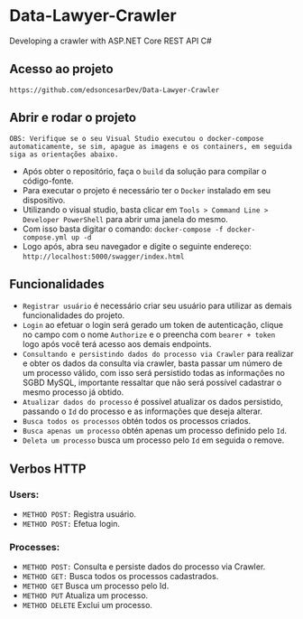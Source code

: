 # Data-Lawyer-Crawler
Developing a crawler with ASP.NET Core REST API C#

## Acesso ao projeto

`https://github.com/edsoncesarDev/Data-Lawyer-Crawler`

## Abrir e rodar o projeto

`OBS: Verifique se o seu Visual Studio executou o docker-compose automaticamente, se sim, apague as imagens e os containers, em seguida siga as orientações abaixo.`

- Após obter o repositório, faça o `build` da solução para compilar o código-fonte.
- Para executar o projeto é necessário ter o `Docker` instalado em seu dispositivo.
- Utilizando o visual studio, basta clicar em `Tools > Command Line > Developer PowerShell` para abrir uma janela do mesmo.
- Com isso basta digitar o comando: `docker-compose -f docker-compose.yml up -d`
- Logo após, abra seu navegador e digite o seguinte endereço: `http://localhost:5000/swagger/index.html`

## Funcionalidades

- `Registrar usuário` é necessário criar seu usuário para utilizar as demais funcionalidades do projeto.
- `Login` ao efetuar o login será gerado um token de autenticação, clique no campo com o nome `Authorize` e o preencha com `bearer + token` logo após você terá acesso aos demais endpoints.
- `Consultando e persistindo dados do processo via Crawler` para realizar e obter os dados da consulta via crawler, basta passar um número de um processo válido, com isso será persistido todas as informações no SGBD MySQL, importante ressaltar que não será possível cadastrar o mesmo processo já obtido.
- `Atualizar dados do processo` é possível atualizar os dados persistido, passando o `Id` do processo e as informações que deseja alterar.
- `Busca todos os processos` obtén todos os processos criados.
- `Busca apenas um processo` obtén apenas um processo definido pelo `Id`.
- `Deleta um processo` busca um processo pelo `Id` em seguida o remove.

## Verbos HTTP

### Users:
- `METHOD POST:` Registra usuário.
- `METHOD POST:` Efetua login.

### Processes:
- `METHOD POST:` Consulta e persiste dados do processo via Crawler.
- `METHOD GET:` Busca todos os processos cadastrados.
- `METHOD GET` Busca um processo pelo Id.
- `METHOD PUT` Atualiza um processo.
- `METHOD DELETE` Exclui um processo.
